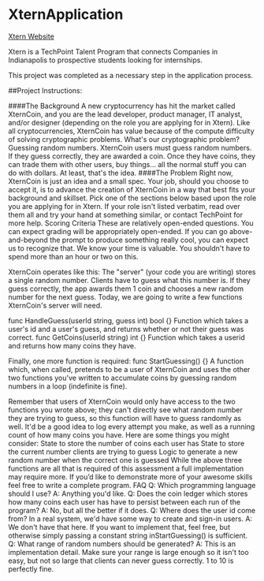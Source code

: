 # XternApplication

[Xtern Website](http://xtern.me)

Xtern is a TechPoint Talent Program that connects Companies in Indianapolis to prospective students looking for internships.

This project was completed as a necessary step in the application process. 

##Project Instructions:

####The Background
A new cryptocurrency has hit the market called XternCoin, and you are the lead developer, product manager, IT analyst, and/or designer (depending on the role you are applying for in Xtern).
Like all cryptocurrencies, XternCoin has value because of the compute difficulty of solving cryptographic problems. What's our cryptographic problem? Guessing random numbers.
XternCoin users must guess random numbers. If they guess correctly, they are awarded a coin. Once they have coins, they can trade them with other users, buy things... all the normal stuff you can do with dollars. At least, that's the idea.
####The Problem
Right now, XternCoin is just an idea and a small spec.
Your job, should you choose to accept it, is to advance the creation of XternCoin in a way that best fits your background and skillset. Pick one of the sections below based upon the role you are applying for in Xtern. If your role isn't listed verbatim, read over them all and try your hand at something similar, or contact TechPoint for more help.
Scoring Criteria 
These are relatively open-ended questions. You can expect grading will be appropriately open-ended. If you can go above-and-beyond the prompt to produce something really cool, you can expect us to recognize that.
We know your time is valuable. You shouldn't have to spend more than an hour or two on this.

XternCoin operates like this: The "server" (your code you are writing) stores a single random number. Clients have to guess what this number is. If they guess correctly, the app awards them 1 coin and chooses a new random number for the next guess.
Today, we are going to write a few functions XternCoin's server will need.

func HandleGuess(userId string, guess int) bool {}
Function which takes a user's id and a user's guess, and returns whether or not their guess was correct.
func GetCoins(userId string) int {}
Function which takes a userid and returns how many coins they have.

Finally, one more function is required:
func StartGuessing() {}
A function which, when called, pretends to be a user of XternCoin and uses the other two functions you've written to accumulate coins by guessing random numbers in a loop (indefinite is fine).

Remember that users of XternCoin would only have access to the two functions you wrote above; they can't directly see what random number they are trying to guess, so this function will have to guess randomly as well.
It'd be a good idea to log every attempt you make, as well as a running count of how many coins you have. Here are some things you might consider:
State to store the number of coins each user has
State to store the current number clients are trying to guess
Logic to generate a new random number when the correct one is guessed
 While the above three functions are all that is required of this assessment a full implementation may require more. If you’d like to demonstrate more of your awesome skills feel free to write a complete program. 
FAQ
Q:  Which programming language should I use? 
A:  Anything you'd like.
Q:  Does the coin ledger which stores how many coins each user has have to persist between each run of the program?
A:   No, but all the better if it does.
Q:  Where does the user id come from? In a real system, we'd have some way to create and sign-in users. 
A:  We don't have that here. If you want to implement that, feel free, but otherwise simply passing a constant string inStartGuessing() is sufficient.
Q:  What range of random numbers should be generated? 
A:  This is an implementation detail. Make sure your range is large enough so it isn't too easy, but not so large that clients can never guess correctly. 1 to 10 is perfectly fine.
